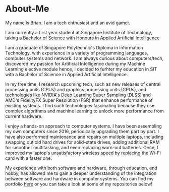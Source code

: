 # About-Me
My name is Brian. I am a tech enthusiast and an avid gamer.

I am currently a first year student at Singapore Institute of Technology, taking a [Bachelor of Science with Honours in Applied Artificial Intelligence](https://www.singaporetech.edu.sg/undergraduate-programmes/applied-artificial-intelligence)

I am a graduate of Singapore Polytechnic's Diploma in Information Technology, with experience in a variety of programming languages, computer systems and network. I am always curious about computers/tech, discovered my passion for Artificial Intelligence during my Machine Learning elective module hence, I decided to furhter my education in SIT with a Bachelor of Science in Applied Artificial Intelligence.

 In my free time, I research upcoming tech, such as new releases of central processing units (CPUs) and graphics processing units (GPUs), and technologies like NVIDIA's Deep Learning Super Sampling (DLSS) and AMD's FidelityFX Super Resolution (FSR) that enhance performance of existing systems. I find such technologies fascinating because they use complex algorithms and machine learning to unlock more performance from current hardware.

 I enjoy a hands-on approach to computer systems. I have been assembling my own computers since 2016, periodically upgrading them part by part. I have also performed maintenance and repairs on multiple laptops, including swapping out old hard drives for solid-state drives, adding additional RAM for smoother multitasking, and even replacing worn-out batteries. Once, I improved my laptop's unsatisfactory wireless speed by replacing the Wi-Fi card with a faster one.

My experience with both software and hardware, through education, and hobby, has allowed me to gain a deeper understanding of the integration between software and hardware in computer systems. You can find my portfolio [here](https://briantham.com) or you can take a look at some of my repositories below!
